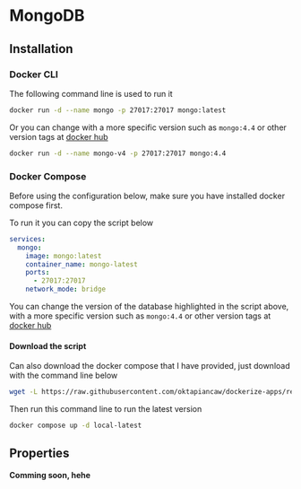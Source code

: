 # MongoDB


## Installation

### Docker CLI

The following command line is used to run it
``` bash
docker run -d --name mongo -p 27017:27017 mongo:latest
```

Or you can change with a more specific version such as `mongo:4.4` or other version tags at [docker hub](https://hub.docker.com/_/mongo/tags)

``` bash
docker run -d --name mongo-v4 -p 27017:27017 mongo:4.4
```

### Docker Compose

Before using the configuration below, make sure you have installed docker compose first.

To run it you can copy the script below
``` yaml hl_lines="3" title="docker-compose.yaml"
services:
  mongo:
    image: mongo:latest
    container_name: mongo-latest
    ports:
      - 27017:27017
    network_mode: bridge
```

You can change the version of the database highlighted in the script above, with a more specific version such as `mongo:4.4` or other version tags at [docker hub](https://hub.docker.com/_/mongo/tags)


#### Download the script

Can also download the docker compose that I have provided, just download with the command line below

``` bash
wget -L https://raw.githubusercontent.com/oktapiancaw/dockerize-apps/refs/heads/master/compose/mongo.yaml -O docker-compose.yaml
```

Then run this command line to run the latest version

``` bash
docker compose up -d local-latest
```

## Properties

**Comming soon, hehe**